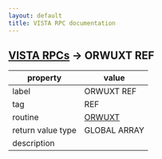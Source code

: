 ```yaml
---
layout: default
title: VISTA RPC documentation
---
```




## [VISTA RPCs](TableOfContent.md) &#8594; ORWUXT REF 

 property | value 
--- | --- 
 label | ORWUXT REF
 tag | REF
 routine | [ORWUXT](http://code.osehra.org/dox/Routine_ORWUXT_source.html)
 return value type | GLOBAL ARRAY
 description | 
